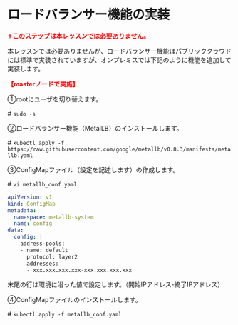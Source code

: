 # ロードバランサー機能の実装
<u>**<span style="color: red; ">※このステップは本レッスンでは必要ありません。</span>**</u>

本レッスンでは必要ありませんが、ロードバランサー機能はパブリッククラウドには標準で実装されていますが、オンプレミスでは下記のように機能を追加して実装します。

**<span style="color: red; ">【masterノードで実施】</span>**  

①rootにユーザを切り替えます。  

\# `sudo -s`  

②ロードバランサー機能（MetalLB）のインストールします。  

\# `kubectl apply -f https://raw.githubusercontent.com/google/metallb/v0.8.3/manifests/metallb.yaml`

③ConfigMapファイル（設定を記述します）の作成します。  

\# `vi metallb_conf.yaml`
```yaml
apiVersion: v1
kind: ConfigMap
metadata:
  namespace: metallb-system
  name: config
data:
  config: |
    address-pools:
    - name: default
      protocol: layer2
      addresses:
      - xxx.xxx.xxx.xxx-xxx.xxx.xxx.xxx
```  
末尾の行は環境に沿った値で設定します。（開始IPアドレス-終了IPアドレス）  

④ConfigMapファイルのインストールします。  

\# `kubectl apply -f metallb_conf.yaml`  

